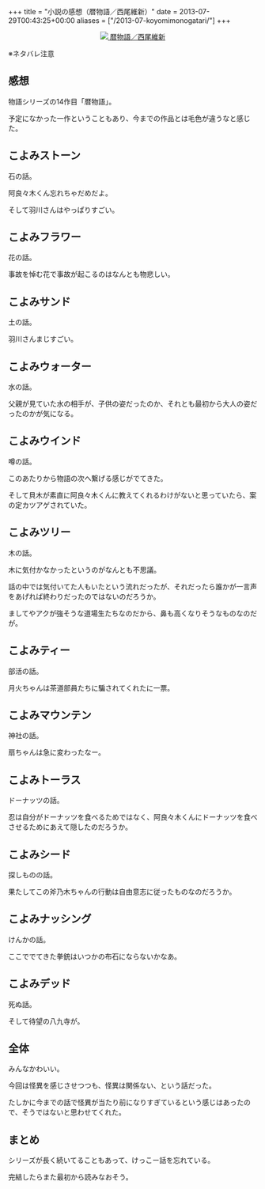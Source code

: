 +++
title = "小説の感想（暦物語／西尾維新）"
date = 2013-07-29T00:43:25+00:00
aliases = ["/2013-07-koyomimonogatari/"]
+++

<div style="text-align: center;">
  <a href="http://www.amazon.co.jp/gp/product/4062838370/ref=as_li_ss_il?ie=UTF8&#038;camp=247&#038;creative=7399&#038;creativeASIN=4062838370&#038;linkCode=as2&#038;tag=5000164-22"><img border="0" src="http://ws-fe.amazon-adsystem.com/widgets/q?_encoding=UTF8&#038;ASIN=4062838370&#038;Format=_SL160_&#038;ID=AsinImage&#038;MarketPlace=JP&#038;ServiceVersion=20070822&#038;WS=1&#038;tag=5000164-22" />  
<span>暦物語／西尾維新</span></a><img src="http://ir-jp.amazon-adsystem.com/e/ir?t=5000164-22&#038;l=as2&#038;o=9&#038;a=4062838370" width="1" height="1" border="0" alt="" style="border:none !important; margin:0px !important;" />
</div>

※ネタバレ注意

## 感想

物語シリーズの14作目「暦物語」。

予定になかった一作ということもあり、今までの作品とは毛色が違うなと感じた。

## こよみストーン

石の話。

阿良々木くん忘れちゃだめだよ。

そして羽川さんはやっぱりすごい。

## こよみフラワー

花の話。

事故を悼む花で事故が起こるのはなんとも物悲しい。

## こよみサンド

土の話。

羽川さんまじすごい。

## こよみウォーター

水の話。

父親が見ていた水の相手が、子供の姿だったのか、それとも最初から大人の姿だったのかが気になる。

## こよみウインド

噂の話。

このあたりから物語の次へ繋げる感じがでてきた。

そして貝木が素直に阿良々木くんに教えてくれるわけがないと思っていたら、案の定カツアゲされていた。

## こよみツリー

木の話。

木に気付かなかったというのがなんとも不思議。

話の中では気付いてた人もいたという流れだったが、それだったら誰かが一言声をあげれば終わりだったのではないのだろうか。

ましてやアクが強そうな道場生たちなのだから、鼻も高くなりそうなものなのだが。

## こよみティー

部活の話。

月火ちゃんは茶道部員たちに騙されてくれたに一票。

## こよみマウンテン

神社の話。

扇ちゃんは急に変わったなー。

## こよみトーラス

ドーナッツの話。

忍は自分がドーナッツを食べるためではなく、阿良々木くんにドーナッツを食べさせるためにあえて隠したのだろうか。

## こよみシード

探しものの話。

果たしてこの斧乃木ちゃんの行動は自由意志に従ったものなのだろうか。

## こよみナッシング

けんかの話。

ここででてきた拳銃はいつかの布石にならないかなあ。

## こよみデッド

死ぬ話。

そして待望の八九寺が。

## 全体

みんなかわいい。

今回は怪異を感じさせつつも、怪異は関係ない、という話だった。

たしかに今までの話で怪異が当たり前になりすぎているという感じはあったので、そうではないと思わせてくれた。

## まとめ

シリーズが長く続いてることもあって、けっこー話を忘れている。

完結したらまた最初から読みなおそう。
